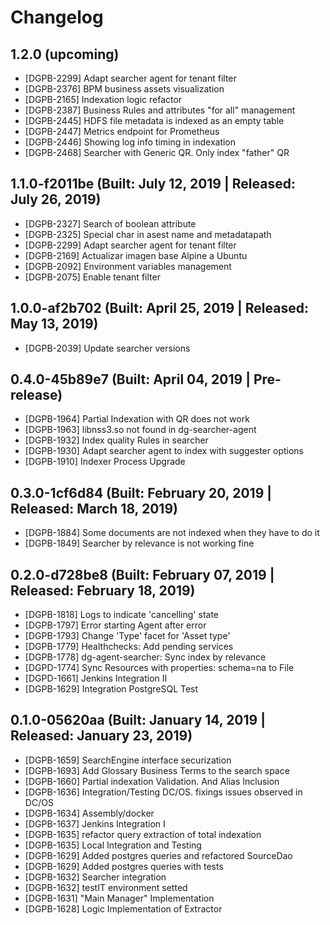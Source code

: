 # Changelog

## 1.2.0 (upcoming)

* [DGPB-2299] Adapt searcher agent for tenant filter
* [DGPB-2376] BPM business assets visualization
* [DGPB-2165] Indexation logic refactor
* [DGPB-2387] Business Rules and attributes "for all" management
* [DGPB-2445] HDFS file metadata is indexed as an empty table
* [DGPB-2447] Metrics endpoint for Prometheus
* [DGPB-2446] Showing log info timing in indexation
* [DGPB-2468] Searcher with Generic QR. Only index "father" QR

## 1.1.0-f2011be (Built: July 12, 2019 | Released: July 26, 2019)

* [DGPB-2327] Search of boolean attribute
* [DGPB-2325] Special char in asest name and metadatapath 
* [DGPB-2299] Adapt searcher agent for tenant filter
* [DGPB-2169] Actualizar imagen base Alpine a Ubuntu
* [DGPB-2092] Environment variables management
* [DGPB-2075] Enable tenant filter

## 1.0.0-af2b702 (Built: April 25, 2019 | Released: May 13, 2019)

* [DGPB-2039] Update searcher versions

## 0.4.0-45b89e7 (Built: April 04, 2019 | Pre-release)

* [DGPB-1964] Partial Indexation with QR does not work
* [DGPB-1963] libnss3.so not found in dg-searcher-agent
* [DGPB-1932] Index quality Rules in searcher
* [DGPB-1930] Adapt searcher agent to index with suggester options
* [DGPB-1910] Indexer Process Upgrade

## 0.3.0-1cf6d84 (Built: February 20, 2019 | Released: March 18, 2019)

* [DGPB-1884] Some documents are not indexed when they have to do it
* [DGPB-1849] Searcher by relevance is not working fine

## 0.2.0-d728be8 (Built: February 07, 2019 | Released: February 18, 2019)

* [DGPB-1818] Logs to indicate 'cancelling' state
* [DGPB-1797] Error starting Agent after error
* [DGPB-1793] Change 'Type' facet for 'Asset type'
* [DGPB-1779] Healthchecks: Add pending services 
* [DGPB-1778] dg-agent-searcher: Sync index by relevance
* [DGPD-1774] Sync Resources with properties: schema=na to File
* [DGPD-1661] Jenkins Integration II
* [DGPB-1629] Integration PostgreSQL Test

## 0.1.0-05620aa (Built: January 14, 2019 | Released: January 23, 2019)

* [DGPB-1659] SearchEngine interface securization
* [DGPB-1693] Add Glossary Business Terms to the search space
* [DGPB-1660] Partial indexation Validation. And Alias Inclusion
* [DGPB-1636] Integration/Testing DC/OS. fixings issues observed in DC/OS
* [DGPB-1634] Assembly/docker
* [DGPB-1637] Jenkins Integration I
* [DGPB-1635] refactor query extraction of total indexation
* [DGPB-1635] Local Integration and Testing
* [DGPB-1629] Added postgres queries and refactored SourceDao
* [DGPB-1629] Added postgres queries with tests
* [DGPB-1632] Searcher integration
* [DGPB-1632] testIT environment setted
* [DGPB-1631] "Main Manager" Implementation
* [DGPB-1628] Logic Implementation of Extractor

